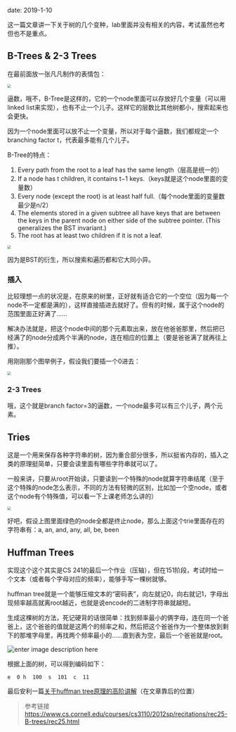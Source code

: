date: 2019-1-10

这一篇文章讲一下关于树的几个变种，lab里面并没有相关的内容，考试虽然也考但也不是重点。

## B-Trees & 2-3 Trees
在最前面放一张凡凡制作的表情包：

<img src="https://i.loli.net/2019/01/11/5c378b209ed47.jpg" style="zoom:50%" />

逼数，哦不，B-Tree是这样的，它的一个node里面可以存放好几个变量（可以用linked list来实现），也有不止一个儿子。这样它的层数比其他树都小，搜索起来也会更快。

因为一个node里面可以放不止一个变量，所以对于每个逼数，我们都规定一个branching factor t，代表最多能有几个儿子。



B-Tree的特点：
1.  Every path from the root to a leaf has the same length（层高是统一的）
2.  If a node has  t  children, it contains  t−1  keys.（keys就是这个node里面的变量数）
3.  Every node (except the root) is at least half full.（每个node里面的变量数最少是n/2）
4.  The elements stored in a given subtree all have keys that are between the keys in the parent node on either side of the subtree pointer. (This generalizes the BST invariant.)
5.  The root has at least two children if it is not a leaf.

<img src="https://i.loli.net/2019/01/11/5c37da39c6c43.png" style="zoom:50%" />

因为是BST的衍生，所以搜索和遍历都和它大同小异。

### 插入
比较理想一点的状况是，在原来的树里，正好就有适合它的一个空位（因为每一个node不一定都是满的），这样直接插进去就好了。但有的时候，属于这个node的范围里面正好满了……

解决办法就是，把这个node中间的那个元素取出来，放在他爸爸那里，然后把已经满了的node分成两个半满的node，连在相应的位置上（要是爸爸满了就再往上推）。

用刚刚那个图举例子，假设我们要插一个0进去：

<img src="
https://i.loli.net/2019/01/11/5c37dd492e812.png
" style="zoom:50%" />

### 2-3 Trees
哦，这个就是branch factor=3的逼数，一个node最多可以有三个儿子，两个元素。

## Tries
这是一个用来保存各种字符串的树，因为重合部分很多，所以挺省内存的，插入之类的原理挺简单，只要会读里面有哪些字符串就可以了。

一般来讲，只要从root开始读，只要读到一个特殊的node就算字符串结尾（至于这个特殊的node怎么表示，不同的方法有轻微的区别，比如加一个空node，或者这个node有个特殊值，可以看一下上课老师怎么讲的）

<img src="
https://i.loli.net/2019/01/11/5c37ea6fe329b.png
" style="zoom:50%" />

好吧，假设上图里面绿色的node全都是终止node，那么上面这个trie里面存在的字符串有：a, an, and, any, all, be, been


## Huffman Trees
实现这个这个其实是CS 241的最后一个作业（压轴），但在151阶段，考试时给一个文本（或者每个字母对应的频率），能够手写一棵树就够。

huffman tree就是一个能够压缩文本的“密码表”，向左就记0，向右就记1，字母出现频率越高就离root越近，也就是说encode的二进制字符串就越短。

生成这棵树的方法，死记硬背的话很简单：找到频率最小的俩字母，连在同一个爸爸上，这个爸爸的值就是这两个的频率之和，然后把这个爸爸作为一个整体放到剩下的那堆字母里，再找两个频率最小的……直到表为空，最后一个爸爸就是root。

![enter image description here](https://i.loli.net/2019/01/11/5c3791ebaa2ef.png)

根据上面的树，可以得到编码如下：

 `e  0 h  100  s  101  c  11`

最后安利一篇[关于huffman tree原理的高阶讲解](http://mindhacks.cn/2011/07/10/the-importance-of-knowing-why-part3/)（在文章靠后的位置）

> 参考链接
> https://www.cs.cornell.edu/courses/cs3110/2012sp/recitations/rec25-B-trees/rec25.html
